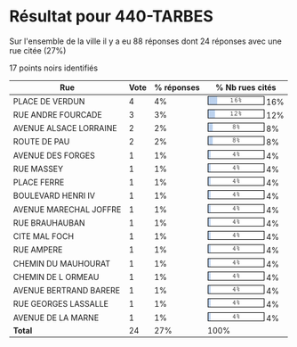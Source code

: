 # Résultat pour 440-TARBES

Sur l'ensemble de la ville il y a eu 88 réponses dont 24 réponses avec une rue citée (27%)

17 points noirs identifiés

| Rue | Vote | % réponses | % Nb rues cités|
|-----|------|------------|----------------|
| PLACE DE VERDUN | 4 | 4% | <img src="../../img/bar_16.gif" />&nbsp;16%|
| RUE ANDRE FOURCADE | 3 | 3% | <img src="../../img/bar_12.gif" />&nbsp;12%|
| AVENUE ALSACE LORRAINE | 2 | 2% | <img src="../../img/bar_8.gif" />&nbsp;8%|
| ROUTE DE PAU | 2 | 2% | <img src="../../img/bar_8.gif" />&nbsp;8%|
| AVENUE DES FORGES | 1 | 1% | <img src="../../img/bar_4.gif" />&nbsp;4%|
| RUE MASSEY | 1 | 1% | <img src="../../img/bar_4.gif" />&nbsp;4%|
| PLACE FERRE | 1 | 1% | <img src="../../img/bar_4.gif" />&nbsp;4%|
| BOULEVARD HENRI IV | 1 | 1% | <img src="../../img/bar_4.gif" />&nbsp;4%|
| AVENUE MARECHAL JOFFRE | 1 | 1% | <img src="../../img/bar_4.gif" />&nbsp;4%|
| RUE BRAUHAUBAN | 1 | 1% | <img src="../../img/bar_4.gif" />&nbsp;4%|
| CITE MAL FOCH | 1 | 1% | <img src="../../img/bar_4.gif" />&nbsp;4%|
| RUE AMPERE | 1 | 1% | <img src="../../img/bar_4.gif" />&nbsp;4%|
| CHEMIN DU MAUHOURAT | 1 | 1% | <img src="../../img/bar_4.gif" />&nbsp;4%|
| CHEMIN DE L ORMEAU | 1 | 1% | <img src="../../img/bar_4.gif" />&nbsp;4%|
| AVENUE BERTRAND BARERE | 1 | 1% | <img src="../../img/bar_4.gif" />&nbsp;4%|
| RUE GEORGES LASSALLE | 1 | 1% | <img src="../../img/bar_4.gif" />&nbsp;4%|
| AVENUE DE LA MARNE | 1 | 1% | <img src="../../img/bar_4.gif" />&nbsp;4%|
| **Total** | 24 | 27% | 100%|
